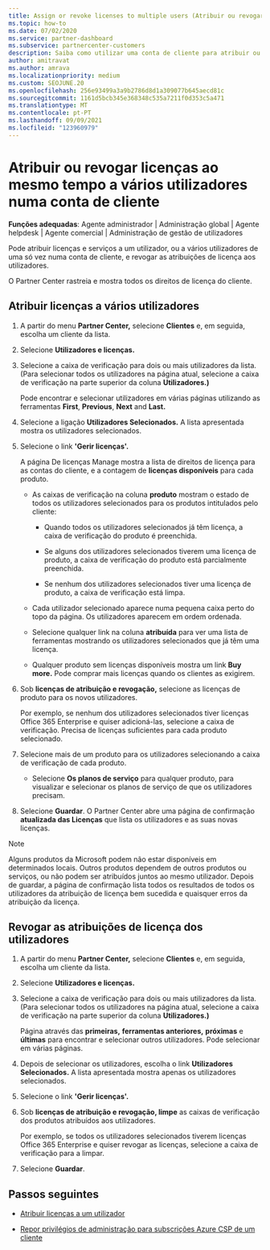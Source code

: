 ```yaml
---
title: Assign or revoke licenses to multiple users (Atribuir ou revogar licenças para vários utilizadores)
ms.topic: how-to
ms.date: 07/02/2020
ms.service: partner-dashboard
ms.subservice: partnercenter-customers
description: Saiba como utilizar uma conta de cliente para atribuir ou revogar licenças e serviços a um utilizador ou a vários utilizadores ao mesmo tempo.
author: amitravat
ms.author: amrava
ms.localizationpriority: medium
ms.custom: SEOJUNE.20
ms.openlocfilehash: 256e93499a3a9b2786d8d1a309077b645aecd81c
ms.sourcegitcommit: 1161d5bcb345e368348c535a7211f0d353c5a471
ms.translationtype: MT
ms.contentlocale: pt-PT
ms.lasthandoff: 09/09/2021
ms.locfileid: "123960979"
---
```

# <a name="assign-or-revoke-licenses-at-the-same-time-to-multiple-users-in-a-customer-account"></a>Atribuir ou revogar licenças ao mesmo tempo a vários utilizadores numa conta de cliente

**Funções adequadas**: Agente administrador | Administração global | Agente helpdesk | Agente comercial | Administração de gestão de utilizadores

Pode atribuir licenças e serviços a um utilizador, ou a vários utilizadores de uma só vez numa conta de cliente, e revogar as atribuições de licença aos utilizadores.

O Partner Center rastreia e mostra todos os direitos de licença do cliente.

## <a name="assign-licenses-to-multiple-users"></a>Atribuir licenças a vários utilizadores

1. A partir do menu **Partner Center,** selecione **Clientes** e, em seguida, escolha um cliente da lista.

2. Selecione **Utilizadores e licenças.**

3. Selecione a caixa de verificação para dois ou mais utilizadores da lista. (Para selecionar todos os utilizadores na página atual, selecione a caixa de verificação na parte superior da coluna **Utilizadores.)**

    Pode encontrar e selecionar utilizadores em várias páginas utilizando as ferramentas **First**, **Previous**, **Next** and **Last.**

4. Selecione a ligação **Utilizadores Selecionados.** A lista apresentada mostra os utilizadores selecionados.

5. Selecione o link **'Gerir licenças'.**

    A página De licenças Manage mostra a lista de direitos de licença para as contas do cliente, e a contagem de **licenças disponíveis** para cada produto.

    - As caixas de verificação na coluna **produto** mostram o estado de todos os utilizadores selecionados para os produtos intitulados pelo cliente:

       - Quando todos os utilizadores selecionados já têm licença, a caixa de verificação do produto é preenchida.

       - Se alguns dos utilizadores selecionados tiverem uma licença de produto, a caixa de verificação do produto está parcialmente preenchida.

       - Se nenhum dos utilizadores selecionados tiver uma licença de produto, a caixa de verificação está limpa.

    - Cada utilizador selecionado aparece numa pequena caixa perto do topo da página. Os utilizadores aparecem em ordem ordenada.

    - Selecione qualquer link na coluna **atribuída** para ver uma lista de ferramentas mostrando os utilizadores selecionados que já têm uma licença.

    - Qualquer produto sem licenças disponíveis mostra um link **Buy more.** Pode comprar mais licenças quando os clientes as exigirem.

6. Sob **licenças de atribuição e revogação,** selecione as licenças de produto para os novos utilizadores. 

   Por exemplo, se nenhum dos utilizadores selecionados tiver licenças Office 365 Enterprise e quiser adicioná-las, selecione a caixa de verificação. Precisa de licenças suficientes para cada produto selecionado.

7. Selecione mais de um produto para os utilizadores selecionando a caixa de verificação de cada produto.
    -   Selecione **Os planos de serviço** para qualquer produto, para visualizar e selecionar os planos de serviço de que os utilizadores precisam.

8. Selecione **Guardar**. O Partner Center abre uma página de confirmação **atualizada das Licenças** que lista os utilizadores e as suas novas licenças.

>[!NOTE]
>Alguns produtos da Microsoft podem não estar disponíveis em determinados locais. Outros produtos dependem de outros produtos ou serviços, ou não podem ser atribuídos juntos ao mesmo utilizador. Depois de guardar, a página de confirmação lista todos os resultados de todos os utilizadores da atribuição de licença bem sucedida e quaisquer erros da atribuição da licença.

## <a name="revoke-users-license-assignments"></a>Revogar as atribuições de licença dos utilizadores

1. A partir do menu **Partner Center,** selecione **Clientes** e, em seguida, escolha um cliente da lista.

2. Selecione **Utilizadores e licenças.**

3. Selecione a caixa de verificação para dois ou mais utilizadores da lista. (Para selecionar todos os utilizadores na página atual, selecione a caixa de verificação na parte superior da coluna **Utilizadores.)**

    Página através das **primeiras,** **ferramentas anteriores,** **próximas** e **últimas** para encontrar e selecionar outros utilizadores. Pode selecionar em várias páginas.

4. Depois de selecionar os utilizadores, escolha o link **Utilizadores Selecionados.** A lista apresentada mostra apenas os utilizadores selecionados.

5. Selecione o link **'Gerir licenças'.**

6. Sob **licenças de atribuição e revogação, limpe** as caixas de verificação dos produtos atribuídos aos utilizadores.

   Por exemplo, se todos os utilizadores selecionados tiverem licenças Office 365 Enterprise e quiser revogar as licenças, selecione a caixa de verificação para a limpar.

7. Selecione **Guardar**.

## <a name="next-steps"></a>Passos seguintes

- [Atribuir licenças a um utilizador](assign-licenses-to-users.md)

- [Repor privilégios de administração para subscrições Azure CSP de um cliente](revoke-reinstate-csp.md)